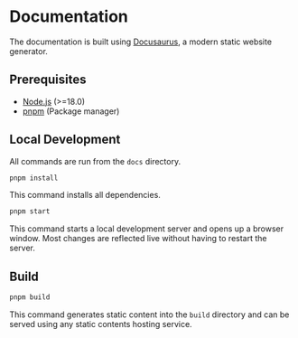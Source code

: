 # Documentation

The documentation is built using [Docusaurus](https://docusaurus.io/), a modern static website generator.

## Prerequisites
- [Node.js](https://nodejs.org/) (>=18.0)
- [pnpm](https://pnpm.io/installation) (Package manager)

## Local Development
All commands are run from the `docs` directory.

```bash
pnpm install
```

This command installs all dependencies.

```bash
pnpm start
```

This command starts a local development server and opens up a browser window. Most changes are reflected live without having to restart the server.

## Build

```bash
pnpm build
```

This command generates static content into the `build` directory and can be served using any static contents hosting service.
